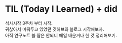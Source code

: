 # TIL (Today I Learned) + did 
석사시작 3주차 부터 시작.  
귀찮아서 미뤄두고 있었던 깃허브와 블로그 시작해보자.  
아직 연구노트 쓸 짬은 안되니 매일 배운거나 한 것 정리해보기. 


